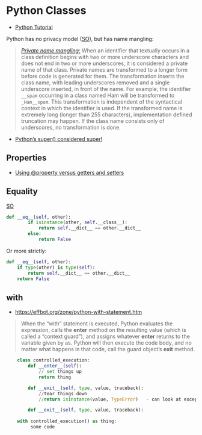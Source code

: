 # Python Classes

* [Python Tutorial](https://docs.python.org/3/tutorial/classes.html)

Python has no privacy model ([SO](https://stackoverflow.com/a/20261595/125246)), but has name mangling:

> [*Private name mangling:*](https://docs.python.org/3/reference/expressions.html#atom-identifiers) When an identifier that textually occurs in a class definition begins with two or more underscore characters and does not end in two or more underscores, it is considered a private name of that class. Private names are transformed to a longer form before code is generated for them. The transformation inserts the class name, with leading underscores removed and a single underscore inserted, in front of the name. For example, the identifier `__spam` occurring in a class named Ham will be transformed to `_Ham__spam`. This transformation is independent of the syntactical context in which the identifier is used. If the transformed name is extremely long (longer than 255 characters), implementation defined truncation may happen. If the class name consists only of underscores, no transformation is done.

* [Python’s super() considered super!](https://rhettinger.wordpress.com/2011/05/26/super-considered-super/)

## Properties

* [Using @property versus getters and setters](https://stackoverflow.com/questions/6618002/using-property-versus-getters-and-setters)


## Equality

[SO](https://stackoverflow.com/a/390640/125246)

```python
def __eq__(self, other):
        if isinstance(other, self.__class__):
            return self.__dict__ == other.__dict__
        else:
            return False
```

Or more strictly:

```python
def __eq__(self, other):
    if type(other) is type(self):
        return self.__dict__ == other.__dict__
    return False
```

## with

* <https://effbot.org/zone/python-with-statement.htm>


> When the “with” statement is executed, Python evaluates the expression, calls the __enter__ method on the resulting value (which is called a “context guard”), and assigns whatever __enter__ returns to the variable given by as. Python will then execute the code body, and no matter what happens in that code, call the guard object’s __exit__ method.

```python
    class controlled_execution:
        def __enter__(self):
            // set things up
            return thing

        def __exit__(self, type, value, traceback):
            //tear things down
            //return isinstance(value, TypeError)   - can look at exception

        def __exit__(self, type, value, traceback):
            
    with controlled_execution() as thing:
         some code
```
